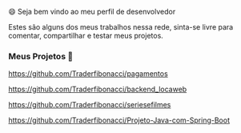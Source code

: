 😄 Seja bem vindo ao meu perfil de desenvolvedor

Estes são alguns  dos meus trabalhos nessa rede, sinta-se livre para 
comentar, compartilhar e testar meus projetos.

### Meus Projetos 👋


https://github.com/Traderfibonacci/pagamentos

https://github.com/Traderfibonacci/backend_locaweb

https://github.com/Traderfibonacci/seriesefilmes

https://github.com/Traderfibonacci/Projeto-Java-com-Spring-Boot


<!--
**Traderfibonacci/Traderfibonacci** is a ✨ _special_ ✨ repository because its `README.md` (this file) appears on your GitHub profile.

Here are some ideas to get you started:

- 🔭 I’m currently working on ...
- 🌱 I’m currently learning ...
- 👯 I’m looking to collaborate on ...
- 🤔 I’m looking for help with ...
- 💬 Ask me about ...
- 📫 How to reach me: ...
- 😄 Pronouns: ...
- ⚡ Fun fact: ...
-->

